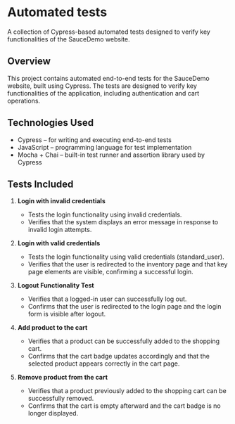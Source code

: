 # Automated tests 

A collection of Cypress-based automated tests designed to verify key functionalities of the SauceDemo website.

## Overview

This project contains automated end-to-end tests for the SauceDemo website, built using Cypress. The tests are designed to verify key functionalities of the application, including authentication and cart operations.

## Technologies Used

- Cypress – for writing and executing end-to-end tests
- JavaScript – programming language for test implementation
- Mocha + Chai – built-in test runner and assertion library used by Cypress

## Tests Included

1. **Login with invalid credentials**

      - Tests the login functionality using invalid credentials.
      - Verifies that the system displays an error message in response to invalid login attempts.

3. **Login with valid credentials**
   
      - Tests the login functionality using valid credentials (standard_user).
      - Verifies that the user is redirected to the inventory page and that key page elements are visible, confirming a successful login.
   
4. **Logout Functionality Test**

      - Verifies that a logged-in user can successfully log out.
      - Confirms that the user is redirected to the login page and the login form is visible after logout.

6. **Add product to the cart**
   
      - Verifies that a product can be successfully added to the shopping cart.
      - Confirms that the cart badge updates accordingly and that the selected product appears correctly in the cart page.
   
7. **Remove product from the cart**
   
      - Verifies that a product previously added to the shopping cart can be successfully removed.
      - Confirms that the cart is empty afterward and the cart badge is no longer displayed.



